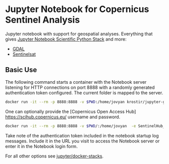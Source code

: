 # Jupyter Notebook for Copernicus Sentinel Analysis

Jupyter notebook with support for geospatial analyses. Everything that gives [Jupyter Notebook Scientific Python Stack](https://github.com/jupyter/docker-stacks/tree/master/scipy-notebook) and more:

* [GDAL](http://www.gdal.org/)
* [Sentinelsat](https://github.com/sentinelsat/sentinelsat)

## Basic Use

The following command starts a container with the Notebook server listening for HTTP connections on port 8888 with a randomly generated authentication token configured. The current folder is mapped to the server.

```bash
docker run -it --rm -p 8888:8888 -v $PWD:/home/jovyan krostir/jupyter-geo-sentinel
```

One can optionally provide the [Copernicus Open Access Hub] <https://scihub.copernicus.eu/> username and password.

```bash
docker run -it --rm -p 8888:8888 -v $PWD/:/home/jovyan  -e SentinelHub_UN='[SentinelHub user name]' -e SentinelHub_PASS='[SentinelHub password]' krostir/jupyter-geo-sentinel
```

Take note of the authentication token included in the notebook startup log messages. Include it in the URL you visit to access the Notebook server or enter it in the Notebook login form.

For all other options see [jupyter/docker-stacks](https://github.com/jupyter/docker-stacks).